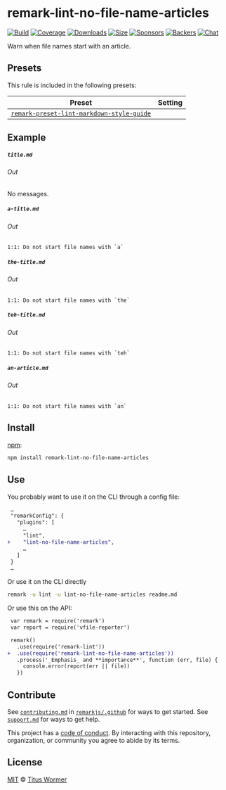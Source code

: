 <!--This file is generated-->

# remark-lint-no-file-name-articles

[![Build][build-badge]][build]
[![Coverage][coverage-badge]][coverage]
[![Downloads][downloads-badge]][downloads]
[![Size][size-badge]][size]
[![Sponsors][sponsors-badge]][collective]
[![Backers][backers-badge]][collective]
[![Chat][chat-badge]][chat]

Warn when file names start with an article.

## Presets

This rule is included in the following presets:

| Preset | Setting |
| - | - |
| [`remark-preset-lint-markdown-style-guide`](https://github.com/remarkjs/remark-lint/tree/main/packages/remark-preset-lint-markdown-style-guide) | |

## Example

##### `title.md`

###### Out

No messages.

##### `a-title.md`

###### Out

```text
1:1: Do not start file names with `a`
```

##### `the-title.md`

###### Out

```text
1:1: Do not start file names with `the`
```

##### `teh-title.md`

###### Out

```text
1:1: Do not start file names with `teh`
```

##### `an-article.md`

###### Out

```text
1:1: Do not start file names with `an`
```

## Install

[npm][]:

```sh
npm install remark-lint-no-file-name-articles
```

## Use

You probably want to use it on the CLI through a config file:

```diff
 …
 "remarkConfig": {
   "plugins": [
     …
     "lint",
+    "lint-no-file-name-articles",
     …
   ]
 }
 …
```

Or use it on the CLI directly

```sh
remark -u lint -u lint-no-file-name-articles readme.md
```

Or use this on the API:

```diff
 var remark = require('remark')
 var report = require('vfile-reporter')

 remark()
   .use(require('remark-lint'))
+  .use(require('remark-lint-no-file-name-articles'))
   .process('_Emphasis_ and **importance**', function (err, file) {
     console.error(report(err || file))
   })
```

## Contribute

See [`contributing.md`][contributing] in [`remarkjs/.github`][health] for ways
to get started.
See [`support.md`][support] for ways to get help.

This project has a [code of conduct][coc].
By interacting with this repository, organization, or community you agree to
abide by its terms.

## License

[MIT][license] © [Titus Wormer][author]

[build-badge]: https://img.shields.io/travis/remarkjs/remark-lint/main.svg

[build]: https://travis-ci.org/remarkjs/remark-lint

[coverage-badge]: https://img.shields.io/codecov/c/github/remarkjs/remark-lint.svg

[coverage]: https://codecov.io/github/remarkjs/remark-lint

[downloads-badge]: https://img.shields.io/npm/dm/remark-lint-no-file-name-articles.svg

[downloads]: https://www.npmjs.com/package/remark-lint-no-file-name-articles

[size-badge]: https://img.shields.io/bundlephobia/minzip/remark-lint-no-file-name-articles.svg

[size]: https://bundlephobia.com/result?p=remark-lint-no-file-name-articles

[sponsors-badge]: https://opencollective.com/unified/sponsors/badge.svg

[backers-badge]: https://opencollective.com/unified/backers/badge.svg

[collective]: https://opencollective.com/unified

[chat-badge]: https://img.shields.io/badge/chat-spectrum.svg

[chat]: https://spectrum.chat/unified/remark

[npm]: https://docs.npmjs.com/cli/install

[health]: https://github.com/remarkjs/.github

[contributing]: https://github.com/remarkjs/.github/blob/HEAD/contributing.md

[support]: https://github.com/remarkjs/.github/blob/HEAD/support.md

[coc]: https://github.com/remarkjs/.github/blob/HEAD/code-of-conduct.md

[license]: https://github.com/remarkjs/remark-lint/blob/main/license

[author]: https://wooorm.com
